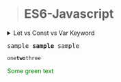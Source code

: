 >	# ES6-Javascript


<details>
**<summary>Let vs Const vs Var Keyword</summary>**


</details>

<pre>
sample <b>sample</b> sample
</pre>

`one`**`two`**`three`


<span style="color: green"> Some green text </span>





